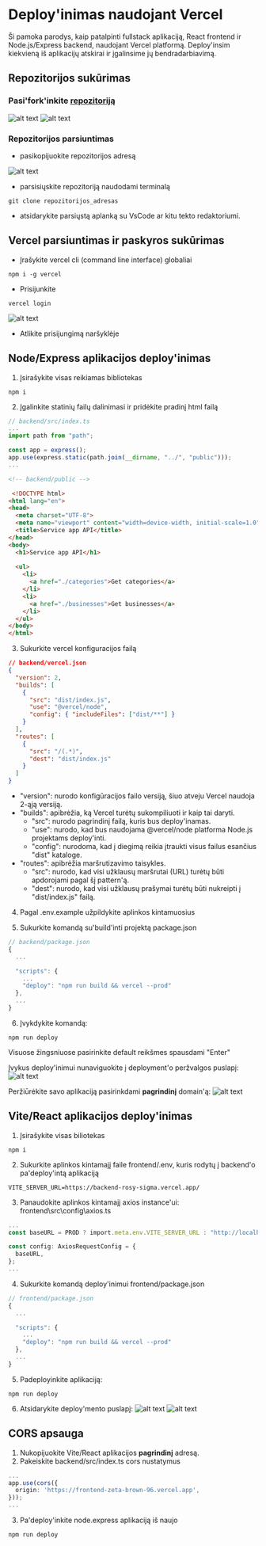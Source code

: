 # Deploy'inimas naudojant Vercel

Ši pamoka parodys, kaip patalpinti fullstack aplikaciją, React frontend ir Node.js/Express backend, naudojant Vercel platformą.
Deploy'insim kiekvieną iš aplikacijų atskirai ir įgalinsime jų bendradarbiavimą.

## Repozitorijos sukūrimas

### Pasi'fork'inkite [repozitoriją](https://github.com/rokasandreikenas/home-service-app-heroku) 
![alt text](image-1.png)
![alt text](image-2.png)

### Repozitorijos parsiuntimas

* pasikopijuokite repozitorijos adresą

![alt text](image-5.png)

* parsisiųskite repozitoriją naudodami terminalą

```
git clone repozitorijos_adresas
```

* atsidarykite parsiųstą aplanką su VsCode ar kitu tekto redaktoriumi.

## Vercel parsiuntimas ir paskyros sukūrimas

* Įrašykite vercel cli (command line interface) globaliai
```
npm i -g vercel
```

* Prisijunkite
```
vercel login
```
![alt text](image-3.png)

* Atlikite prisijungimą naršyklėje

## Node/Express aplikacijos deploy'inimas

1. Įsirašykite visas reikiamas bibliotekas
```
npm i 
```

2. Įgalinkite statinių failų dalinimasi ir pridėkite pradinį html failą
```js
// backend/src/index.ts
...
import path from "path";

const app = express();
app.use(express.static(path.join(__dirname, "../", "public")));
...
```
```html
<!-- backend/public -->

 <!DOCTYPE html>
<html lang="en">
<head>
  <meta charset="UTF-8">
  <meta name="viewport" content="width=device-width, initial-scale=1.0">
  <title>Service app API</title>
</head>
<body>
  <h1>Service app API</h1>
  
  <ul>
    <li>
      <a href="./categories">Get categories</a>
    </li>
    <li>
      <a href="./businesses">Get businesses</a>
    </li>
  </ul>
</body>
</html>
```

3. Sukurkite vercel konfiguracijos failą

```json
// backend/vercel.json 
{
  "version": 2,
  "builds": [
    {
      "src": "dist/index.js",
      "use": "@vercel/node",
      "config": { "includeFiles": ["dist/**"] }
    }
  ],
  "routes": [
    {
      "src": "/(.*)",
      "dest": "dist/index.js"
    }
  ]
}
```
* "version": nurodo konfigūracijos failo versiją, šiuo atveju Vercel naudoja 2-ąją versiją.
* "builds": apibrėžia, ką Vercel turėtų sukompiliuoti ir kaip tai daryti.
  * "src": nurodo pagrindinį failą, kuris bus deploy'inamas.
  *   "use": nurodo, kad bus naudojama @vercel/node platforma Node.js projektams deploy'inti.
  *   "config": nurodoma, kad į diegimą reikia įtraukti visus failus esančius "dist" kataloge.
* "routes": apibrėžia maršrutizavimo taisykles.
  *   "src": nurodo, kad visi užklausų maršrutai (URL) turėtų būti apdorojami pagal šį pattern'ą.
  *   "dest": nurodo, kad visi užklausų prašymai turėtų būti nukreipti į "dist/index.js" failą.

4. Pagal .env.example užpildykite aplinkos kintamuosius


5. Sukurkite komandą su'build'inti projektą package.json
```js
// backend/package.json
{
  ...

  "scripts": {
    ...
    "deploy": "npm run build && vercel --prod"
  },
  ...
}
```

6. Įvykdykite komandą:
```
npm run deploy
```

Visuose žingsniuose pasirinkite default reikšmes spausdami "Enter"

Įvykus deploy'inimui nunaviguokite į deployment'o peržvalgos puslapį:
![alt text](image-4.png)

Peržiūrėkite savo aplikaciją pasirinkdami __pagrindinį__ domain'ą:
![alt text](image-7.png)

## Vite/React aplikacijos deploy'inimas

1. Įsirašykite visas biliotekas
```
npm i
```

2. Sukurkite aplinkos kintamajį faile frontend/.env, kuris rodytų į backend'o pa'deploy'intą aplikaciją
```
VITE_SERVER_URL=https://backend-rosy-sigma.vercel.app/
```

3. Panaudokite aplinkos kintamajį axios instance'ui:
frontend\src\config\axios.ts
```ts
...
const baseURL = PROD ? import.meta.env.VITE_SERVER_URL : "http://localhost:3000/";

const config: AxiosRequestConfig = {
  baseURL,
};
...
```

4. Sukurkite komandą deploy'inimui frontend/package.json

```js
// frontend/package.json
{
  ...

  "scripts": {
    ...
    "deploy": "npm run build && vercel --prod"
  },
  ...
}
```

5. Padeployinkite aplikaciją:

```
npm run deploy
```

6. Atsidarykite deploy'mento puslapį:
![alt text](image-9.png)
![alt text](image-10.png)

## CORS apsauga

1. Nukopijuokite Vite/React aplikacijos __pagrindinį__ adresą.
2. Pakeiskite backend/src/index.ts cors nustatymus
```ts
...
app.use(cors({
  origin: 'https://frontend-zeta-brown-96.vercel.app',
}));
...
```
3. Pa'deploy'inkite node.express aplikaciją iš naujo

```
npm run deploy
```
